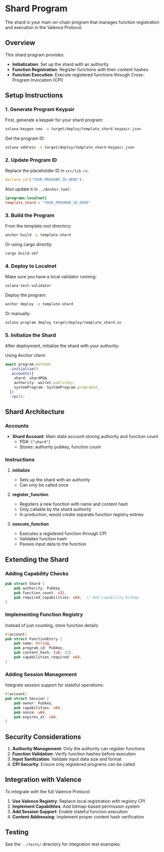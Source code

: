 # Shard Program

The shard is your main on-chain program that manages function registration and execution in the Valence Protocol.

## Overview

This shard program provides:
- **Initialization**: Set up the shard with an authority
- **Function Registration**: Register functions with their content hashes
- **Function Execution**: Execute registered functions through Cross-Program Invocation (CPI)

## Setup Instructions

### 1. Generate Program Keypair

First, generate a keypair for your shard program:

```bash
solana-keygen new -o target/deploy/template_shard-keypair.json
```

Get the program ID:
```bash
solana address -k target/deploy/template_shard-keypair.json
```

### 2. Update Program ID

Replace the placeholder ID in `src/lib.rs`:
```rust
declare_id!("YOUR_PROGRAM_ID_HERE");
```

Also update it in `../Anchor.toml`:
```toml
[programs.localnet]
template_shard = "YOUR_PROGRAM_ID_HERE"
```

### 3. Build the Program

From the template root directory:
```bash
anchor build -p template-shard
```

Or using cargo directly:
```bash
cargo build-sbf
```

### 4. Deploy to Localnet

Make sure you have a local validator running:
```bash
solana-test-validator
```

Deploy the program:
```bash
anchor deploy -p template-shard
```

Or manually:
```bash
solana program deploy target/deploy/template_shard.so
```

### 5. Initialize the Shard

After deployment, initialize the shard with your authority:

Using Anchor client:
```typescript
await program.methods
  .initialize()
  .accounts({
    shard: shardPDA,
    authority: wallet.publicKey,
    systemProgram: SystemProgram.programId,
  })
  .rpc();
```

## Shard Architecture

### Accounts

- **Shard Account**: Main state account storing authority and function count
  - PDA: `["shard"]`
  - Stores: authority pubkey, function count

### Instructions

1. **initialize**
   - Sets up the shard with an authority
   - Can only be called once

2. **register_function**
   - Registers a new function with name and content hash
   - Only callable by the shard authority
   - In production, would create separate function registry entries

3. **execute_function**
   - Executes a registered function through CPI
   - Validates function hash
   - Passes input data to the function

## Extending the Shard

### Adding Capability Checks

```rust
pub struct Shard {
    pub authority: Pubkey,
    pub function_count: u32,
    pub required_capabilities: u64,  // Add capability bitmap
}
```

### Implementing Function Registry

Instead of just counting, store function details:
```rust
#[account]
pub struct FunctionEntry {
    pub name: String,
    pub program_id: Pubkey,
    pub content_hash: [u8; 32],
    pub capabilities_required: u64,
}
```

### Adding Session Management

Integrate session support for stateful operations:
```rust
#[account]
pub struct Session {
    pub owner: Pubkey,
    pub capabilities: u64,
    pub nonce: u64,
    pub expires_at: i64,
}
```

## Security Considerations

1. **Authority Management**: Only the authority can register functions
2. **Function Validation**: Verify function hashes before execution
3. **Input Sanitization**: Validate input data size and format
4. **CPI Security**: Ensure only registered programs can be called

## Integration with Valence

To integrate with the full Valence Protocol:

1. **Use Valence Registry**: Replace local registration with registry CPI
2. **Implement Capabilities**: Add bitmap-based permission system
3. **Add Session Support**: Enable stateful function execution
4. **Content Addressing**: Implement proper content hash verification

## Testing

See the `../tests/` directory for integration test examples.